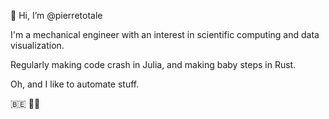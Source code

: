 👋 Hi, I’m @pierretotale

I'm a mechanical engineer with an interest in scientific computing and data visualization.

Regularly making code crash in Julia, and making baby steps in Rust.

Oh, and I like to automate stuff.

🇧🇪 👨‍🔧

<!---
pierretotale/pierretotale is a ✨ special ✨ repository because its `README.md` (this file) appears on your GitHub profile.
You can click the Preview link to take a look at your changes.
--->
